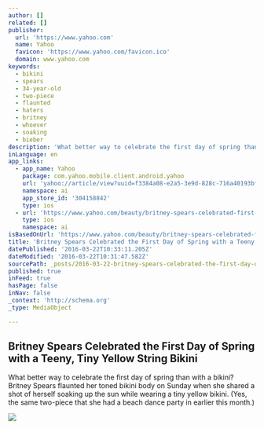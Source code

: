```yaml
---
author: []
related: []
publisher:
  url: 'https://www.yahoo.com'
  name: Yahoo
  favicon: 'https://www.yahoo.com/favicon.ico'
  domain: www.yahoo.com
keywords:
  - bikini
  - spears
  - 34-year-old
  - two-piece
  - flaunted
  - haters
  - britney
  - whoever
  - soaking
  - bieber
description: 'What better way to celebrate the first day of spring than with a bikini? Britney Spears flaunted her toned bikini body on Sunday when she shared a shot of herself soaking up the sun while wearing a tiny yellow bikini. (Yes, the same two-piece that she had a beach dance party in earlier this month.)'
inLanguage: en
app_links:
  - app_name: Yahoo
    package: com.yahoo.mobile.client.android.yahoo
    url: 'yahoo://article/view?uuid=f3384a08-e2a5-3e9d-828c-716a40193bf1&src=web'
    namespace: ai
    app_store_id: '304158842'
    type: ios
  - url: 'https://www.yahoo.com/beauty/britney-spears-celebrated-first-day-235000033.html'
    type: ios
    namespace: ai
isBasedOnUrl: 'https://www.yahoo.com/beauty/britney-spears-celebrated-first-day-235000033.html'
title: 'Britney Spears Celebrated the First Day of Spring with a Teeny, Tiny Yellow String Bikini'
datePublished: '2016-03-22T10:33:11.205Z'
dateModified: '2016-03-22T10:31:47.582Z'
sourcePath: _posts/2016-03-22-britney-spears-celebrated-the-first-day-of-spring-with-a-tee.md
published: true
inFeed: true
hasPage: false
inNav: false
_context: 'http://schema.org'
_type: MediaObject

---
```

<article style=""><h1>Britney Spears Celebrated the First Day of Spring with a Teeny, Tiny Yellow String Bikini</h1><p>What better way to celebrate the first day of spring than with a bikini? Britney Spears flaunted her toned bikini body on Sunday when she shared a shot of herself soaking up the sun while wearing a tiny yellow bikini. (Yes, the same two-piece that she had a beach dance party in earlier this month.)</p><img src="https://s.yimg.com/uu/api/res/1.2/N1UIWFblwzS6188ZJ65h_g--/aD03Njg7dz0xMDI0O3NtPTE7YXBwaWQ9eXRhY2h5b24-/https://s.yimg.com/cd/resizer/2.0/FIT_TO_WIDTH-w1024/995304814694e6fd6d6ef99a06510338c2397d61.jpg" /></article>